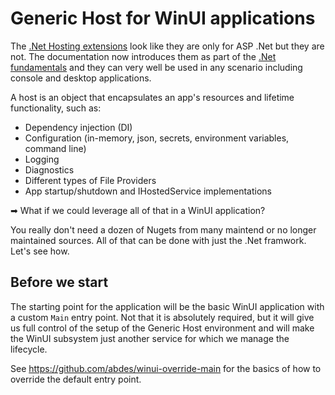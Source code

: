 ﻿# Generic Host for WinUI applications

The [.Net Hosting
extensions](https://learn.microsoft.com/en-us/dotnet/core/extensions/generic-host)
look like they are only for ASP .Net but they are not. The documentation now
introduces them as part of the [.Net
fundamentals](https://learn.microsoft.com/en-us/dotnet/core/extensions/generic-host)
and they can very well be used in any scenario including console and desktop
applications. 

A host is an object that encapsulates an app's resources and lifetime
functionality, such as:
- Dependency injection (DI)
- Configuration (in-memory, json, secrets, environment variables, command line)
- Logging
- Diagnostics
- Different types of File Providers
- App startup/shutdown and IHostedService implementations

➡ What if we could leverage all of that in a WinUI application?

You really don't need a dozen of Nugets from many maintend or no longer
maintained sources. All of that can be done with just the .Net framwork. Let's
see how.

## Before we start

The starting point for the application will be the basic WinUI application with
a custom `Main` entry point. Not that it is absolutely required, but it will
give us full control of the setup of the Generic Host environment and will make
the WinUI subsystem just another service for which we manage the lifecycle.

See https://github.com/abdes/winui-override-main for the basics of how to
override the default entry point.
